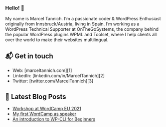 ### Hello! 👋

My name is Marcel Tannich. I’m a passionate coder & WordPress Enthusiast originally from Innsbruck/Austria, living in Spain. I’m working as a WordPress Technical Supporter at OnTheGoSystems, the company behind the popular WordPress plugins WPML and Toolset, where I help clients all over the world to make their websites multilingual.

## 📬 Get in touch
- Web: [marceltannich.com][1]
- LinkedIn: [linkedin.com/in/MarcelTannich][2]
- Twitter: [twitter.com/MarcelTannich][3]

## 📝 Latest Blog Posts
<!-- BLOG-POST-LIST:START -->
- [Workshop at WordCamp EU 2021](https://www.marceltannich.com/workshop-at-wordcamp-eu-2021/)
- [My first WordCamp as speaker](https://www.marceltannich.com/my-first-wordcamp-as-speaker/)
- [An introduction to WP-CLI for Beginners](https://www.marceltannich.com/an-introduction-to-wp-cli/)
<!-- BLOG-POST-LIST:END -->
